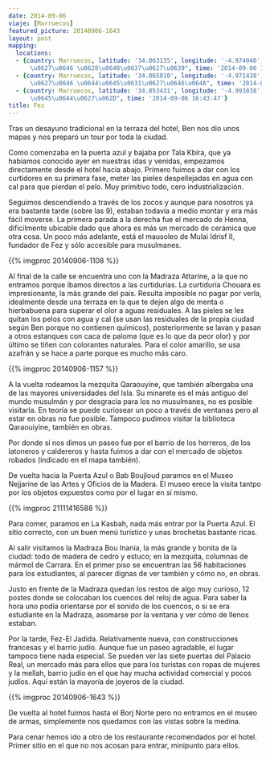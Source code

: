 ```yaml
---
date: 2014-09-06
viaje: [Marruecos]
featured_picture: 20140906-1643
layout: post
mapping:
  locations:
  - {country: Marruecos, latitude: '34.063135', longitude: '-4.974040', place: "\u062C\u0646\
      \u0627\u0646 \u0628\u0648\u0637\u0627\u0639", time: '2014-09-06 11:57:13'}
  - {country: Marruecos, latitude: '34.065810', longitude: '-4.971438', place: "\u062C\u0646\
      \u0627\u0646 \u0644\u0645\u0631\u0627\u0646\u064A", time: '2014-09-06 11:08:01'}
  - {country: Marruecos, latitude: '34.053431', longitude: '-4.993038', place: "\u0627\u0644\
      \u0645\u0644\u0627\u062D", time: '2014-09-06 16:43:47'}
title: Fez
---
```

Tras un desayuno tradicional en la terraza del hotel, Ben nos dio unos mapas y nos preparó un tour por toda la ciudad.

Como comenzaba en la puerta azul y bajaba por Tala Kbira, que ya habíamos conocido ayer en nuestras idas y venidas, empezamos directamente desde el hotel hacia abajo. Primero fuimos a dar con los curtidores en su primera fase, meter las pieles despellejadas en agua con cal para que pierdan el pelo. Muy primitivo todo, cero industrialización.

Seguimos descendiendo a través de los zocos y aunque para nosotros ya era bastante tarde (sobre las 9), estaban todavía a medio montar y era más fácil moverse. La primera parada a la derecha fue el mercado de Henna, dificilmente ubicable dado que ahora es más un mercado de cerámica que otra cosa. Un poco más adelante, está el mausoleo de Mulai Idrisf II, fundador de Fez y sólo accesible para musulmanes.

{{% imgproc 20140906-1108 %}}

Al final de la calle se encuentra uno con la Madraza Attarine, a la que no entramos porque íbamos directos a las curtidurías. La curtiduría Chouara es impresionante, la más grande del país. Resulta imposible no pagar por verla, idealmente desde una terraza en la que te dejen algo de menta o hierbabuena para superar el olor a aguas residuales. A las pieles se les quitan los pelos con agua y cal (se usan las residuales de la propia ciudad según Ben porque no contienen químicos), posteriormente se lavan y pasan a otros estanques con caca de paloma (que es lo que da peor olor) y por último se tiñen con colorantes naturales. Para el color amarillo, se usa azafrán y se hace a parte porque es mucho más caro.

{{% imgproc 20140906-1157 %}}

A la vuelta rodeamos la mezquita Qaraouyine, que también albergaba una de las mayores universidades del Isla. Su minarete es el más antiguo del mundo musulmán y por desgracia para los no musulmanes, no es posible visitarla. En teoría se puede curiosear un poco a través de ventanas pero al estar en obras no fue posible. Tampoco pudimos visitar la biblioteca Qaraouiyine, también en obras.

Por donde sí nos dimos un paseo fue por el barrio de los herreros, de los latoneros y caldereros y hasta fuimos a dar con el mercado de objetos robados (indicado en el mapa también).

De vuelta hacia la Puerta Azul o Bab Boujloud paramos en el Museo Nejjarine de las Artes y Oficios de la Madera. El museo erece la visita tantpo por los objetos expuestos como por el lugar en sí mismo.

{{% imgproc 21111416588 %}}

Para comer, paramos en La Kasbah, nada más entrar por la Puerta Azul. El sitio correcto, con un buen menú turístico y unas brochetas bastante ricas.

Al salir visitamos la Madraza Bou Inania, la más grande y bonita de la ciudad: todo de madera de cedro y estuco; en la mezquita, columnas de mármol de Carrara. En el primer piso se encuentran las 56 habitaciones para los estudiantes, al parecer dignas de ver también y cómo no, en obras.

Justo en frente de la Madraza quedan los restos de algo muy curioso, 12 postes donde se colocaban los cuencos del reloj de agua. Para saber la hora uno podía orientarse por el sonido de los cuencos, o si se era estudiante en la Madraza, asomarse por la ventana y ver cómo de llenos estaban.

Por la tarde, Fez-El Jadida. Relativamente nueva, con construcciones francesas y el barrio judío. Aunque fue un paseo agradable, el lugar tampoco tiene nada especial. Se pueden ver las siete puertas del Palacio Real, un mercado más para ellos que para los turistas con ropas de mujeres y la mellah, barrio judío en el que hay mucha actividad comercial y pocos judíos. Aquí están la mayoría de joyeros de la ciudad.

{{% imgproc 20140906-1643 %}}

De vuelta al hotel fuimos hasta el Borj Norte pero no entramos en el museo de armas, simplemente nos quedamos con las vistas sobre la medina.

Para cenar hemos ido a otro de los restaurante recomendados por el hotel. Primer sitio en el que no nos acosan para entrar, minipunto para ellos.